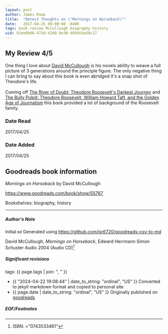 ```yaml
---
layout: post
author: James Rowe
title:  "Detect Thoughts on \"Mornings on Horseback\""
date:   2017-04-25 00:00:00 -0400
tags: book review McCullough biography history
uid: 91ee8bd6-473d-4268-8e30-405dcba58c27
---
```


<!-- highly dependent on how you personally use jekyll templates, and how you want this to show up -->
<!-- escape any jekyll keys with double brackets -->

## My Review 4/5

One thing I love about [David McCullough](https://www.goodreads.com/author/show/6281688) is his novels ability to weave a full picture of 3 generations around the principle figure. The only negative thing I can bring to say about this book is even abridged it's a snap shot of Theodore's life.<br/><br/>Coming off [The River of Doubt: Theodore Roosevelt's Darkest Journey](https://www.goodreads.com/book/show/78508) and [The Bully Pulpit: Theodore Roosevelt, William Howard Taft, and the Golden Age of Journalism](https://www.goodreads.com/book/show/17334495) this book provided a lot of background of the Roosevelt family.

### Date Read
2017/04/25

### Date Added
2017/04/25

## Goodreads book information

*Mornings on Horseback* by David McCullough

https://www.goodreads.com/book/show/55767

Bookshelves: biography, history

---

##### Author's Note

Initial `md` Generated using https://github.com/jsr6720/goodreads-csv-to-md

David McCullough, *Mornings on Horseback*, Edward Herrmann Simon  Schuster Audio 2004 (Audio CD)[^1]

##### Significant revisions

tags: {{ page.tags | join: ", " }} <!-- todo move this somewhere -->

- {{ "2024-04-22 19:08:44" | date_to_string: "ordinal", "US" }} Converted to jekyll markdown format and copied to personal site
- {{ page.date | date_to_string: "ordinal", "US" }} Originally published on [goodreads](https://www.goodreads.com)

##### EOF/Footnotes

[^1]: ISBN: ="0743533461"